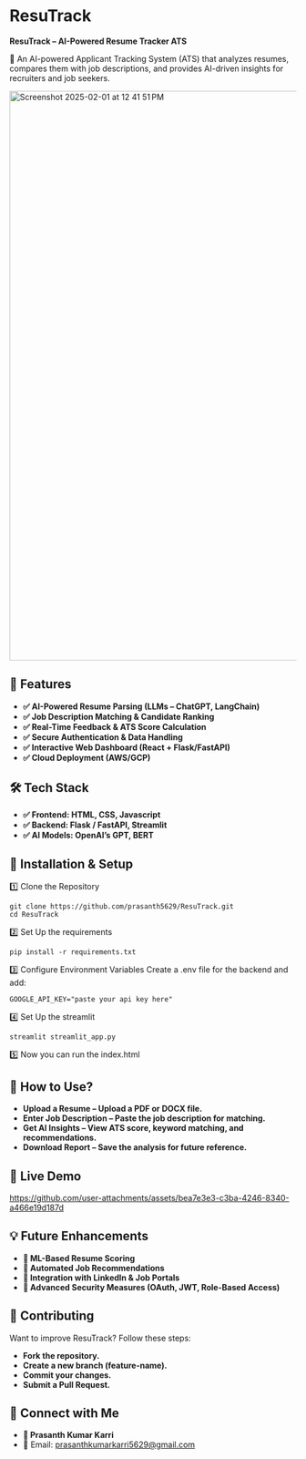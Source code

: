 # ResuTrack
**ResuTrack – AI-Powered Resume Tracker ATS**

🚀 An AI-powered Applicant Tracking System (ATS) that analyzes resumes, compares them with job descriptions, and provides AI-driven insights for recruiters and job seekers.

<img width="1000" alt="Screenshot 2025-02-01 at 12 41 51 PM" src="https://github.com/user-attachments/assets/45e06aab-d59c-4e2e-8306-57131e28e221" />


## 📌 Features

- **✅ AI-Powered Resume Parsing (LLMs – ChatGPT, LangChain)**
- **✅ Job Description Matching & Candidate Ranking**
- **✅ Real-Time Feedback & ATS Score Calculation**
- **✅ Secure Authentication & Data Handling**
- **✅ Interactive Web Dashboard (React + Flask/FastAPI)**
- **✅ Cloud Deployment (AWS/GCP)**

## 🛠 Tech Stack

- **✅ Frontend: HTML, CSS, Javascript**
- **✅ Backend: Flask / FastAPI, Streamlit**
- **✅ AI Models: OpenAI’s GPT, BERT**

## 🚀 Installation & Setup

1️⃣ Clone the Repository

	git clone https://github.com/prasanth5629/ResuTrack.git
	cd ResuTrack
 
 2️⃣ Set Up the requirements
 
	pip install -r requirements.txt

3️⃣ Configure Environment Variables
Create a .env file for the backend and add:

	GOOGLE_API_KEY="paste your api key here"
 
4️⃣ Set Up the streamlit

	streamlit streamlit_app.py

5️⃣ Now you can run the index.html

## 📌 How to Use?

- **Upload a Resume – Upload a PDF or DOCX file.**
- **Enter Job Description – Paste the job description for matching.**
- **Get AI Insights – View ATS score, keyword matching, and recommendations.**
- **Download Report – Save the analysis for future reference.**

## 🔗 Live Demo



https://github.com/user-attachments/assets/bea7e3e3-c3ba-4246-8340-a466e19d187d



## 💡 Future Enhancements

- **🔹 ML-Based Resume Scoring**
- **🔹 Automated Job Recommendations**
- **🔹 Integration with LinkedIn & Job Portals**
- **🔹 Advanced Security Measures (OAuth, JWT, Role-Based Access)**

## 📩 Contributing

Want to improve ResuTrack? Follow these steps:
- **Fork the repository.**
- **Create a new branch (feature-name).**
- **Commit your changes.**
- **Submit a Pull Request.**

## 🙌 Connect with Me
- **👤 Prasanth Kumar Karri**
- 📧 Email: prasanthkumarkarri5629@gmail.com
